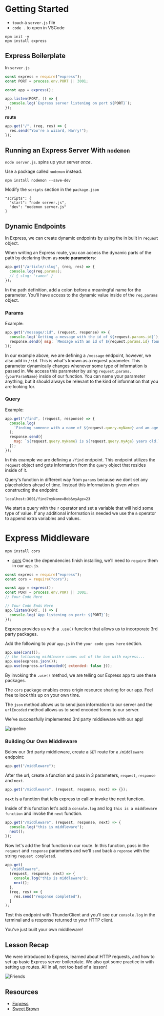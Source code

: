 # Getting Started

- `touch` a `server.js` file
- `code .` to open in VSCode

```
npm init -y
npm install express
```

## Express Boilerplate

In `server.js`

```js
const express = require("express");
const PORT = process.env.PORT || 3001;

const app = express();

app.listen(PORT, () => {
  console.log(`Express server listening on port ${PORT}`);
});
```

**route**

```js
app.get("/", (req, res) => {
  res.send("You're a wizard, Harry!");
});
```

## Running an Express Server With `nodemon`

`node server.js`. spins up your server _once_.

Use a package called `nodemon` instead.

```
npm install nodemon --save-dev
```

Modify the `scripts` section in the `package.json`

```
"scripts": {
  "start": "node server.js",
  "dev": "nodemon server.js"
}
```

## Dynamic Endpoints

In Express, we can create dynamic endpoints by using the in built in `request` object.

When writing an Express route, you can access the dynamic parts of the path by declaring them as **route parameters**:

```js
app.get("/article/:slug", (req, res) => {
  console.log(req.params);
  // { slug: 'ramen' }
});
```

In the path definition, add a colon before a meaningful name for the parameter. You'll have access to the dynamic value inside of the `req.params` object.

### Params

Example:

```js
app.get("/message/:id", (request, response) => {
  console.log(`Getting a message with the id of ${request.params.id}`);
  response.send({ msg: `Message with an id of ${request.params.id} found` });
});
```

In our example above, we are defining a `/message` endpoint, however, we also add in `/:id`. This is what's known as a request parameter. This parameter dynamically changes whenever some type of information is passed in. We access this parameter by using `request.params.{yourParamName}` inside of our function.
You can name your parameter anything, but it should always be relevant to the kind of information that you are looking for.

### Query

Example:

```js
app.get("/find", (request, response) => {
  console.log(
    `Finding someone with a name of ${request.query.myName} and an age of ${request.query.myAge}`
  );
  response.send({
    msg: `${request.query.myName} is ${request.query.myAge} years old.`
  });
});
```

In this example we are defining a `/find` endpoint. This endpoint utilizes the `request` object and gets information from the `query` object that resides inside of it.

Query's function in different way from `params` because we dont set any placeholders ahead of time. Instead this information is given when constructing the endpoint:

`localhost:3001/find?myName=Bob&myAge=23`

We start a query with the `?` operator and set a variable that will hold some type of value. If any additional information is needed we use the `&` operator to append extra variables and values.

# Express Middleware

```sh
npm install cors
```

- [cors](https://www.npmjs.com/package/cors)
  Once the dependencies finish installing, we'll need to `require` them in our `app.js`.

```js
const express = require("express");
const cors = require("cors");

const app = express();
const PORT = process.env.PORT || 3001;
// Your Code Here

// Your Code Ends Here
app.listen(PORT, () => {
  console.log(`App listening on port: ${PORT}`);
});
```

Express provides us with a `.use()` function that allows us to incorporate 3rd party packages.

Add the following to your `app.js` in the `your code goes here` section.

```js
app.use(cors());
// the following middleware comes out of the box with express...
app.use(express.json());
app.use(express.urlencoded({ extended: false }));
```

By invoking the `.use()` method, we are telling our Express app to use these packages.

The `cors` package enables cross origin resource sharing for our app.
Feel free to look this up on your own time.

The `json` method allows us to send json information to our server and the `urlEncoded` method allows us to send encoded forms to our server.

We've successfully implemented 3rd party middleware with our app!

![pipeline](https://lockmedown.com/wp-content/uploads/2017/02/request-pipeline.png)

### Building Our Own Middleware

Below our 3rd party middleware, create a `GET` route for a `/middleware` endpoint:

```js
app.get("/middleware");
```

After the url, create a function and pass in 3 parameters, `request`, `response` and `next`.

```js
app.get("/middleware", (request, response, next) => {});
```

`next` is a function that tells express to call or invoke the next function.

Inside of this function let's add a `console.log` and log `this is a middleware function` and invoke the `next` function.

```js
app.get("/middleware", (request, response, next) => {
  console.log("this is middleware");
  next();
});
```

Now let's add the final function in our route. In this function, pass in the `request` and `response` parameters and we'll `send` back a `reponse` with the string `request completed`.

```js
app.get(
  "/middleware",
  (request, response, next) => {
    console.log("this is middleware");
    next();
  },
  (req, res) => {
    res.send("response completed");
  }
);
```

Test this endpoint with ThunderClient and you'll see our `console.log` in the terminal and a response returned to your HTTP client.

You've just built your own middleware!

## Lesson Recap

We were introduced to Express, learned about HTTP requests, and how to set up basic Express server boilerplate. We also got some practice in with setting up routes. All in all, not too bad of a lesson!

![Friends](https://external-content.duckduckgo.com/iu/?u=https%3A%2F%2Fi.pinimg.com%2Foriginals%2Fd8%2Fd7%2F65%2Fd8d765d9fc0c9bf019f8a76a4a510fc4.gif&f=1&nofb=1)

## Resources

- [Express](http://expressjs.com)
- [Sweet Brown](https://youtu.be/zGxwbhkDjZM)
